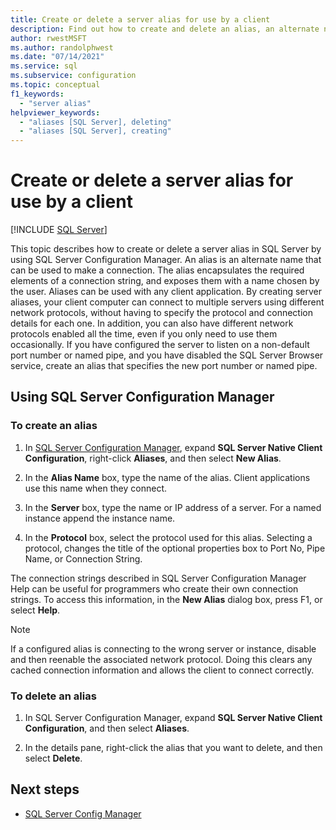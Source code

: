 ```yaml
---
title: Create or delete a server alias for use by a client
description: Find out how to create and delete an alias, an alternate name you can use when you connect to an instance of SQL Server. Learn about the benefits of aliases.
author: rwestMSFT
ms.author: randolphwest
ms.date: "07/14/2021"
ms.service: sql
ms.subservice: configuration
ms.topic: conceptual
f1_keywords:
  - "server alias"
helpviewer_keywords:
  - "aliases [SQL Server], deleting"
  - "aliases [SQL Server], creating"
---
```


# Create or delete a server alias for use by a client

[!INCLUDE [SQL Server](../../includes/applies-to-version/sqlserver.md)]

This topic describes how to create or delete a server alias in SQL Server by using SQL Server Configuration Manager. An alias is an alternate name that can be used to make a connection. The alias encapsulates the required elements of a connection string, and exposes them with a name chosen by the user. Aliases can be used with any client application. By creating server aliases, your client computer can connect to multiple servers using different network protocols, without having to specify the protocol and connection details for each one. In addition, you can also have different network protocols enabled all the time, even if you only need to use them occasionally. If you have configured the server to listen on a non-default port number or named pipe, and you have disabled the SQL Server Browser service, create an alias that specifies the new port number or named pipe.

## <a name="SSMSProcedure"></a> Using SQL Server Configuration Manager

### To create an alias

1. In [SQL Server Configuration Manager](../../relational-databases/sql-server-configuration-manager.md), expand **SQL Server Native Client Configuration**, right-click **Aliases**, and then select **New Alias**.

2. In the **Alias Name** box, type the name of the alias. Client applications use this name when they connect.

3. In the **Server** box, type the name or IP address of a server. For a named instance append the instance name.

4. In the **Protocol** box, select the protocol used for this alias. Selecting a protocol, changes the title of the optional properties box to Port No, Pipe Name, or Connection String.  

The connection strings described in SQL Server Configuration Manager Help can be useful for programmers who create their own connection strings. To access this information, in the **New Alias** dialog box, press F1, or select **Help**.

> [!NOTE]
> If a configured alias is connecting to the wrong server or instance, disable and then reenable the associated network protocol. Doing this clears any cached connection information and allows the client to connect correctly.

### To delete an alias

1. In SQL Server Configuration Manager, expand **SQL Server Native Client Configuration**, and then select **Aliases**.  

2. In the details pane, right-click the alias that you want to delete, and then select **Delete**.

## Next steps

- [SQL Server Config Manager](../../relational-databases/sql-server-configuration-manager.md)